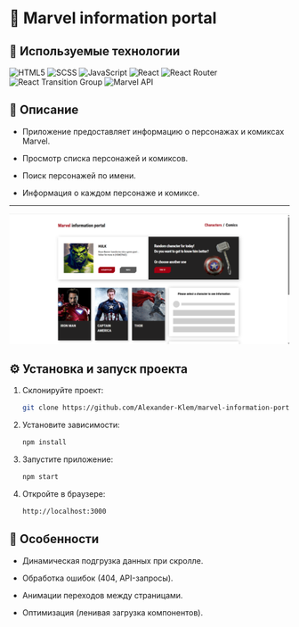 # 📘 Marvel information portal

## 🚀 Используемые технологии

![HTML5](https://img.shields.io/badge/-HTML5-e34f26?logo=html5&logoColor=white)
![SCSS](https://img.shields.io/badge/-SCSS-1572b6?logo=sass&logoColor=white)
![JavaScript](https://img.shields.io/badge/-JavaScript-f7df1e?logo=javascript&logoColor=black)
![React](https://img.shields.io/badge/-React-99d6f8?logo=react&logoColor=black)
![React Router](https://img.shields.io/badge/-React%20Router-CA4245?logo=react-router&logoColor=white)
![React Transition Group](https://img.shields.io/badge/-React%20Transition%20Group-6f42c1)
![Marvel API](https://img.shields.io/badge/-Marvel%20API-e62429?logo=marvel&logoColor=white)


## 📌 Описание
- Приложение предоставляет информацию о персонажах и комиксах Marvel.

- Просмотр списка персонажей и комиксов.

- Поиск персонажей по имени.

- Информация о каждом персонаже и комиксе.

---
![Превью проекта](image.png)

## ⚙️ Установка и запуск проекта

1. Склонируйте проект:
   ```bash
   git clone https://github.com/Alexander-Klem/marvel-information-portal.git 
   ```
2. Установите зависимости:
   ```bash
   npm install
   ```
3. Запустите приложение:
    ```bash
   npm start
   ```
4. Откройте в браузере:
    ```bash
    http://localhost:3000
    ```

## 🌟 Особенности
- Динамическая подгрузка данных при скролле.

- Обработка ошибок (404, API-запросы).

- Анимации переходов между страницами.

- Оптимизация (ленивая загрузка компонентов).

